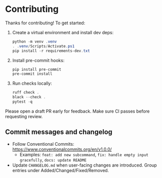 # Contributing

Thanks for contributing! To get started:

1. Create a virtual environment and install dev deps:

   ```powershell
   python -m venv .venv
   . .venv/Scripts/Activate.ps1
   pip install -r requirements-dev.txt
   ```

2. Install pre-commit hooks:

   ```powershell
   pip install pre-commit
   pre-commit install
   ```

3. Run checks locally:

   ```powershell
   ruff check .
   black --check .
   pytest -q
   ```

Please open a draft PR early for feedback. Make sure CI passes before requesting review.

## Commit messages and changelog

- Follow Conventional Commits: https://www.conventionalcommits.org/en/v1.0.0/
   - Examples: `feat: add new subcommand`, `fix: handle empty input gracefully`, `docs: update README`
- Update `CHANGELOG.md` when user-facing changes are introduced. Group entries under Added/Changed/Fixed/Removed.
